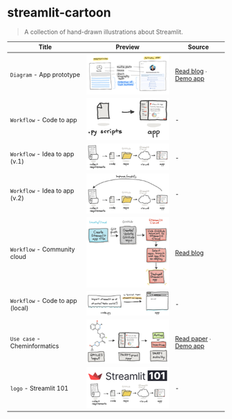# streamlit-cartoon
> A collection of hand-drawn illustrations about Streamlit.


Title | Preview | Source
---|---|---
`Diagram` - App prototype | <img src="img/streamlit-diagram-app-prototype.png" width="300" /> | [Read blog](https://blog.streamlit.io/hackathon-101-5-simple-tips-for-beginners/) ∙ [Demo app](https://chanin.streamlit.app/)
`Workflow` - Code to app | <img src="img/streamlit-workflow-code-to-app.png" width="300" /> | -
`Workflow` - Idea to app (v.1) | <img src="img/streamlit-workflow-app-dev-v1.png" width="300" /> | -
`Workflow` - Idea to app (v.2) | <img src="img/streamlit-workflow-app-dev-v2.png" width="300" /> | -
`Workflow` - Community cloud | <img src="img/streamlit-workflow-community-cloud.png" width="300" /> | [Read blog](https://blog.streamlit.io/host-your-streamlit-app-for-free/)
`Workflow` - Code to app (local) | <img src="img/streamlit-code-to-app-local.png" width="300" /> | -
`Use case` - Cheminformatics | <img src="img/streamlit-usecase-cheminformatics.png" width="300" /> | [Read paper](https://pubmed.ncbi.nlm.nih.gov/36814851/) ∙ [Demo app](https://parp1pred.streamlit.app/)
`logo` - Streamlit 101 | <img src="img/Streamlit101.png" width="300" /> | -
